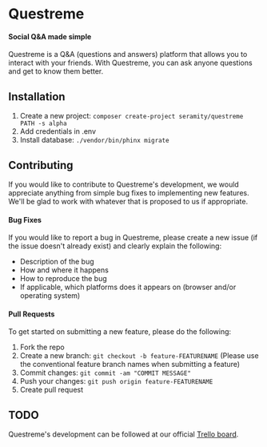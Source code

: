 # Questreme
#### Social Q&A made simple

Questreme is a Q&A (questions and answers) platform that allows you to interact with your friends.
With Questreme, you can ask anyone questions and get to know them better.

## Installation
1. Create a new project: `composer create-project seramity/questreme PATH -s alpha`
2. Add credentials in .env
3. Install database: `./vendor/bin/phinx migrate`

## Contributing
If you would like to contribute to Questreme's development, we would appreciate anything from simple bug fixes to implementing new features. We'll be glad to work with whatever that is proposed to us if appropriate.

#### Bug Fixes
If you would like to report a bug in Questreme, please create a new issue (if the issue doesn't already exist) and clearly explain the following:
- Description of the bug
- How and where it happens
- How to reproduce the bug
- If applicable, which platforms does it appears on (browser and/or operating system)

#### Pull Requests
To get started on submitting a new feature, please do the following:
1. Fork the repo
2. Create a new branch: `git checkout -b feature-FEATURENAME` (Please use the conventional feature branch names when submitting a feature)
3. Commit changes: `git commit -am "COMMIT MESSAGE"`
4. Push your changes: `git push origin feature-FEATURENAME`
5. Create pull request

## TODO
Questreme's development can be followed at our official [Trello board](https://trello.com/b/V7Suhdbo).